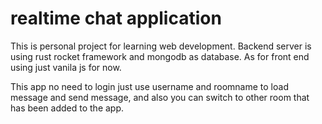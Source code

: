 # realtime chat application

This is personal project for learning web development.
Backend server is using rust rocket framework and mongodb as database.
As for front end using just vanila js for now.

This app no need to login just use username and roomname to load message and send message,
and also you can switch to other room that has been added to the app.